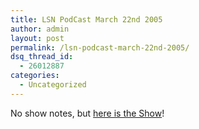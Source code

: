```yaml
---
title: LSN PodCast March 22nd 2005
author: admin
layout: post
permalink: /lsn-podcast-march-22nd-2005/
dsq_thread_id:
  - 26012887
categories:
  - Uncategorized
---
```

No show notes, but [here is the Show][1]!

 [1]: http://libsyn.com/media/lotas/lsnpodcast-20050322-1.mp3